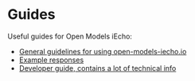 # Guides

Useful guides for Open Models iEcho:

- [General guidelines for using open-models-iecho.io](guidelines.md)
- [Example responses](examples.md)
- [Developer guide, contains a lot of technical info](developers.md)
